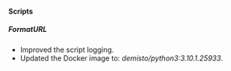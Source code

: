 
#### Scripts
##### FormatURL
- Improved the script logging.
- Updated the Docker image to: *demisto/python3:3.10.1.25933*.
